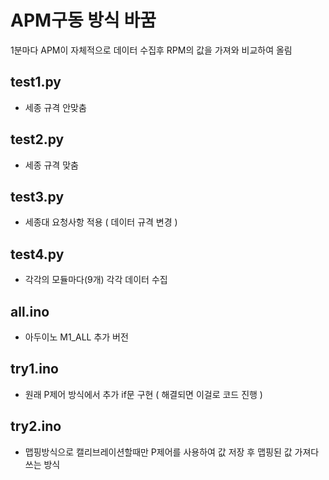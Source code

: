 # APM구동 방식 바꿈
1분마다 APM이 자체적으로 데이터 수집후 RPM의 값을 가져와 비교하여 올림

## test1.py
- 세종 규격 안맞춤

## test2.py
- 세종 규격 맞춤

## test3.py
- 세종대 요청사항 적용 ( 데이터 규격 변경 )

## test4.py
- 각각의 모듈마다(9개) 각각 데이터 수집

## all.ino
- 아두이노 M1_ALL 추가 버전

## try1.ino
- 원래 P제어 방식에서 추가 if문 구현 ( 해결되면 이걸로 코드 진행 )

## try2.ino
- 맵핑방식으로 캘리브레이션할때만 P제어를 사용하여 값 저장 후 맵핑된 값 가져다 쓰는 방식
